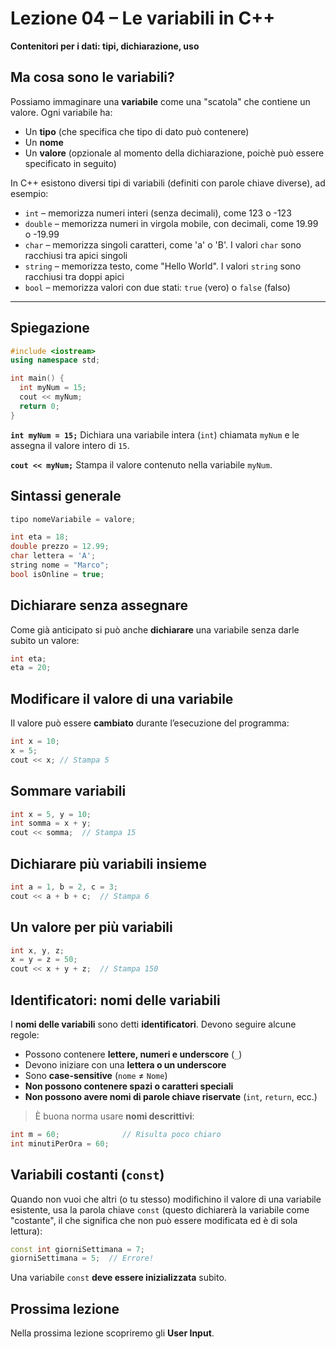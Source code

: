 # Lezione 04 – Le variabili in C++

**Contenitori per i dati: tipi, dichiarazione, uso**

## Ma cosa sono le variabili?

Possiamo immaginare una **variabile** come una "scatola" che contiene un valore. Ogni variabile ha:  

* Un **tipo** (che specifica che tipo di dato può contenere)  
* Un **nome**  
* Un **valore** (opzionale al momento della dichiarazione, poichè può essere specificato in seguito)


In C++ esistono diversi tipi di variabili (definiti con parole chiave diverse), ad esempio:

* `int` – memorizza numeri interi (senza decimali), come 123 o -123
* `double` – memorizza numeri in virgola mobile, con decimali, come 19.99 o -19.99
* `char` – memorizza singoli caratteri, come 'a' o 'B'. I valori `char` sono racchiusi tra apici singoli
* `string` – memorizza testo, come "Hello World". I valori `string` sono racchiusi tra doppi apici
* `bool` – memorizza valori con due stati: `true` (vero) o `false` (falso)

---

## Spiegazione

```cpp
#include <iostream>
using namespace std;

int main() {
  int myNum = 15;
  cout << myNum;
  return 0;
}
```

**`int myNum = 15;`**
Dichiara una variabile intera (`int`) chiamata `myNum` e le assegna il valore intero di `15`.

**`cout << myNum;`**
Stampa il valore contenuto nella variabile `myNum`.


## Sintassi generale

```cpp
tipo nomeVariabile = valore;
```


```cpp
int eta = 18;
double prezzo = 12.99;
char lettera = 'A';
string nome = "Marco";
bool isOnline = true;
```

## Dichiarare senza assegnare

Come già anticipato si può anche **dichiarare** una variabile senza darle subito un valore:

```cpp
int eta;
eta = 20;
```


## Modificare il valore di una variabile

Il valore può essere **cambiato** durante l’esecuzione del programma:

```cpp
int x = 10;
x = 5;
cout << x; // Stampa 5
```


## Sommare variabili

```cpp
int x = 5, y = 10;
int somma = x + y;
cout << somma;  // Stampa 15
```


## Dichiarare più variabili insieme

```cpp
int a = 1, b = 2, c = 3;
cout << a + b + c;  // Stampa 6
```


## Un valore per più variabili

```cpp
int x, y, z;
x = y = z = 50;
cout << x + y + z;  // Stampa 150
```

## Identificatori: nomi delle variabili

I **nomi delle variabili** sono detti **identificatori**. Devono seguire alcune regole:

* Possono contenere **lettere, numeri e underscore** (`_`)
* Devono iniziare con una **lettera o un underscore**
* Sono **case-sensitive** (`nome` ≠ `Nome`)
* **Non possono contenere spazi o caratteri speciali**
* **Non possono avere nomi di parole chiave riservate** (`int`, `return`, ecc.)

> È buona norma usare **nomi descrittivi**:

```cpp
int m = 60;              // Risulta poco chiaro
int minutiPerOra = 60;   
```


## Variabili costanti (`const`)
Quando non vuoi che altri (o tu stesso) modifichino il valore di una variabile esistente, usa la parola chiave `const` (questo dichiarerà la variabile come "costante", il che significa che non può essere modificata ed è di sola lettura):

```cpp
const int giorniSettimana = 7;
giorniSettimana = 5;  // Errore!
```

Una variabile `const` **deve essere inizializzata** subito.



## Prossima lezione

Nella prossima lezione scopriremo gli **User Input**.
